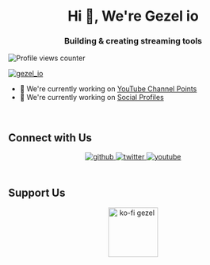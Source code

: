 # **<div align="center">Hi 👋, We're Gezel io</div>**  
  

### <div align="center">Building & creating streaming tools</div>  
  

![Profile views counter](https://komarev.com/ghpvc/?username=gezelio&&style=flat-square)  
  

<p align="left"> <a href="https://twitter.com/gezel_io" target="blank"><img src="https://img.shields.io/twitter/follow/gezel_io?logo=twitter&style=for-the-badge" alt="gezel_io" /></a> </p>  
  

- 🔭 We're currently working on [YouTube Channel Points](https://ytcr.gezel.io)  
- 🔭 We're currently working on [Social Profiles](https://gezel.me)  
  

<br/>  


## Connect with Us  
<div align="center">
<a href="https://github.com/gezelio" target="_blank">
<img src=https://img.shields.io/badge/github-%2324292e.svg?&style=for-the-badge&logo=github&logoColor=white alt=github style="margin-bottom: 5px;" />
</a>
<a href="https://twitter.com/gezel_io" target="_blank">
<img src=https://img.shields.io/badge/twitter-%2300acee.svg?&style=for-the-badge&logo=twitter&logoColor=white alt=twitter style="margin-bottom: 5px;" />
</a>
<a href="https://www.youtube.com/user/UCg94uTaUbUC379rj-RBGGQQ" target="_blank">
<img src=https://img.shields.io/badge/youtube-%23EE4831.svg?&style=for-the-badge&logo=youtube&logoColor=white alt=youtube style="margin-bottom: 5px;" />
</a>  
</div>  
  

<br/>  


## Support Us  
<div align="center"><a href="https://ko-fi.com/gezel"> <img src="https://cdn.iconscout.com/icon/free/png-256/ko-fi-2752141-2284958.png" height="100" alt="ko-fi gezel" /></a></div>  
